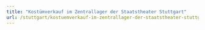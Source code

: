 ```yaml
---
title: "Kostümverkauf im Zentrallager der Staatstheater Stuttgart"
url: /stuttgart/kostuemverkauf-im-zentrallager-der-staatstheater-stuttgart/
---
```

